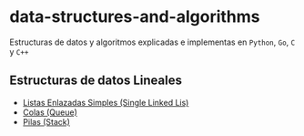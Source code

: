 # data-structures-and-algorithms
Estructuras de datos y algoritmos explicadas e implementas en `Python`, `Go`, `C` y `C++`


## Estructuras de datos Lineales
- [Listas Enlazadas Simples (Single Linked Lis)](./single_linked_list/)
- [Colas (Queue)](./queue/)
- [Pilas (Stack)](./stack/)
